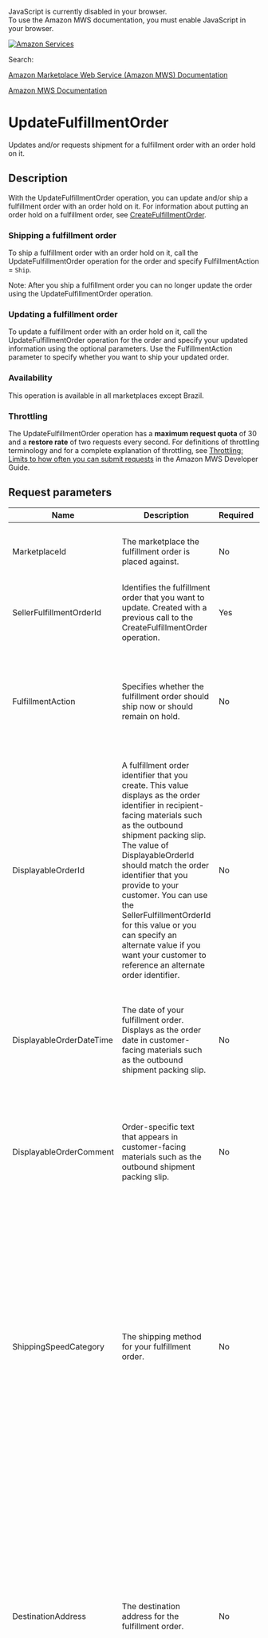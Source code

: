 <div id="MWSDX_noscript">

JavaScript is currently disabled in your browser.  
To use the Amazon MWS documentation, you must enable JavaScript in your
browser.

</div>

<div id="MWSDX_divtop">

[![Amazon
Services](https://images-na.ssl-images-amazon.com/images/G/08/mwsportal/fr_FR/amazonservices.gif "Amazon Services")](http://services.amazon.fr)

<div id="MWSDX_search">

<span id="MWSDX_searchlbl">Search:</span>

</div>

  
<span id="MWSDX_titlebar">[Amazon Marketplace Web Service (Amazon MWS)
Documentation](https://developer.amazonservices.fr/gp/mws/docs.html)</span>

</div>

<div id="MWSDX_divbottom">

<div id="MWSDX_divleft">

<div id="MWSDX_toc">

</div>

</div>

<div id="MWSDX_divright">

<div id="MWSDX_content">

<span id="MWSDX_breadcrumbs">[Amazon MWS
Documentation](https://developer.amazonservices.fr/gp/mws/docs.html)</span>

<div id="FBAOutbound_UpdateFulfillmentOrder" class="nested0">

# UpdateFulfillmentOrder

<div class="body">

<span class="ph">Updates and/or requests shipment for a fulfillment
order with an order hold on it.</span>

</div>

<div id="Description" class="topic concept nested1">

## Description

<div class="body conbody">

With the <span class="keyword apiname">UpdateFulfillmentOrder</span>
operation, you can update and/or ship a fulfillment order with an order
hold on it. For information about putting an order hold on a fulfillment
order, see
<a href="FBAOutbound_CreateFulfillmentOrder.md" class="xref" title="Requests that Amazon ship items from the seller&#39;s inventory in Amazon&#39;s fulfillment network to a destination address.">CreateFulfillmentOrder</a>.

<div class="section">

### Shipping a fulfillment order

<div class="p">

To ship a fulfillment order with an order hold on it, call the <span
class="keyword apiname">UpdateFulfillmentOrder</span> operation for the
order and specify <span
class="keyword parmname">FulfillmentAction</span> = `Ship`.

<div class="note note">

<span class="notetitle">Note:</span> After you ship a fulfillment order
you can no longer update the order using the <span
class="keyword apiname">UpdateFulfillmentOrder</span> operation.

</div>

</div>

</div>

<div class="section">

### Updating a fulfillment order

To update a fulfillment order with an order hold on it, call the <span
class="keyword apiname">UpdateFulfillmentOrder</span> operation for the
order and specify your updated information using the optional
parameters. Use the <span
class="keyword parmname">FulfillmentAction</span> parameter to specify
whether you want to ship your updated order.

</div>

<div class="section">

### Availability

This operation is available in all marketplaces except Brazil.

</div>

<div class="section">

### Throttling

The <span class="keyword apiname">UpdateFulfillmentOrder</span>
operation has a **maximum request quota** of 30 and a **restore rate**
of two requests every second. <span class="ph">For definitions of
throttling terminology and for a complete explanation of throttling, see
<a href="../dev_guide/DG_Throttling.md" class="xref">Throttling: Limits to how often you can submit requests</a>
in the <span class="ph">Amazon MWS Developer Guide</span>.</span>

</div>

</div>

</div>

<div id="RequestParameters" class="topic reference nested1">

## Request parameters

<div class="body refbody">

<div class="tablenoborder">

<table id="RequestParameters__RequestParametersTable" class="table" data-cellpadding="4" data-cellspacing="0" data-summary="" data-frame="border" data-border="1" data-rules="all">
<colgroup>
<col style="width: 25%" />
<col style="width: 25%" />
<col style="width: 25%" />
<col style="width: 25%" />
</colgroup>
<thead class="thead" data-align="left">
<tr class="header row">
<th id="d117006e173" class="entry" data-valign="top" width="34.18367346938776%">Name</th>
<th id="d117006e176" class="entry" data-valign="top" width="25.510204081632654%">Description</th>
<th id="d117006e179" class="entry" data-valign="top" width="12.755102040816327%">Required</th>
<th id="d117006e182" class="entry" data-valign="top" width="27.551020408163268%">Values</th>
</tr>
</thead>
<tbody class="tbody">
<tr class="odd row">
<td class="entry" data-valign="top" width="34.18367346938776%" headers="d117006e173 "><span class="keyword parmname">MarketplaceId</span></td>
<td class="entry" data-valign="top" width="25.510204081632654%" headers="d117006e176 ">The marketplace the fulfillment order is placed against.</td>
<td class="entry" data-valign="top" width="12.755102040816327%" headers="d117006e179 ">No</td>
<td class="entry" data-valign="top" width="27.551020408163268%" headers="d117006e182 "><span class="keyword parmname">MarketplaceId</span> values: see <a href="../dev_guide/DG_Endpoints.md" class="xref">Amazon MWS endpoints and MarketplaceId values</a>.
<p><span class="ph">Type: xs:string</span></p></td>
</tr>
<tr class="even row">
<td class="entry" data-valign="top" width="34.18367346938776%" headers="d117006e173 "><span class="keyword parmname">SellerFulfillmentOrderId</span></td>
<td class="entry" data-valign="top" width="25.510204081632654%" headers="d117006e176 ">Identifies the fulfillment order that you want to update. Created with a previous call to the <span class="keyword apiname">CreateFulfillmentOrder</span> operation.</td>
<td class="entry" data-valign="top" width="12.755102040816327%" headers="d117006e179 ">Yes</td>
<td class="entry" data-valign="top" width="27.551020408163268%" headers="d117006e182 ">Maximum: 40 characters
<p><span class="ph">Type: xs:string</span></p></td>
</tr>
<tr class="odd row">
<td class="entry" data-valign="top" width="34.18367346938776%" headers="d117006e173 "><span class="keyword parmname">FulfillmentAction</span></td>
<td class="entry" data-valign="top" width="25.510204081632654%" headers="d117006e176 ">Specifies whether the fulfillment order should ship now or should remain on hold.</td>
<td class="entry" data-valign="top" width="12.755102040816327%" headers="d117006e179 ">No</td>
<td class="entry" data-valign="top" width="27.551020408163268%" headers="d117006e182 "><span class="keyword parmname">FulfillmentAction</span> values:
<ul>
<li><var class="keyword varname">Ship</var> - The fulfillment order ships now.</li>
<li><var class="keyword varname">Hold</var> - The order hold remains on the fulfillment order.</li>
</ul>
<p>Default: <var class="keyword varname">Hold</var></p>
<p><span class="ph">Type: xs:string</span></p></td>
</tr>
<tr class="even row">
<td class="entry" data-valign="top" width="34.18367346938776%" headers="d117006e173 "><span class="keyword parmname">DisplayableOrderId</span></td>
<td class="entry" data-valign="top" width="25.510204081632654%" headers="d117006e176 ">A fulfillment order identifier that you create. This value displays as the order identifier in recipient-facing materials such as the outbound shipment packing slip. The value of <span class="keyword parmname">DisplayableOrderId</span> should match the order identifier that you provide to your customer. You can use the <span class="keyword parmname">SellerFulfillmentOrderId</span> for this value or you can specify an alternate value if you want your customer to reference an alternate order identifier.</td>
<td class="entry" data-valign="top" width="12.755102040816327%" headers="d117006e179 ">No</td>
<td class="entry" data-valign="top" width="27.551020408163268%" headers="d117006e182 ">An alpha-numeric or <span class="ph"> <a href="../dev_guide/DG_ISO8859.md" class="xref">ISO 8859-1</a> </span> compliant string from one to 40 characters in length. Cannot contain two spaces in a row. Leading and trailing white space is removed.
<p>Default: The value that you specified with a previous call to the <span class="keyword apiname">CreateFulfillmentOrder</span> or <span class="keyword apiname">UpdateFulfillmentOrder</span> operation.</p>
<p><span class="ph">Type: xs:string</span></p></td>
</tr>
<tr class="odd row">
<td class="entry" data-valign="top" width="34.18367346938776%" headers="d117006e173 "><span class="keyword parmname">DisplayableOrderDateTime</span></td>
<td class="entry" data-valign="top" width="25.510204081632654%" headers="d117006e176 ">The date of your fulfillment order. Displays as the order date in customer-facing materials such as the outbound shipment packing slip.</td>
<td class="entry" data-valign="top" width="12.755102040816327%" headers="d117006e179 ">No</td>
<td class="entry" data-valign="top" width="27.551020408163268%" headers="d117006e182 ">Default: The value that you specified with a previous call to the <span class="keyword apiname">CreateFulfillmentOrder</span> or <span class="keyword apiname">UpdateFulfillmentOrder</span> operation.
<p>In <span class="ph"><a href="../dev_guide/DG_ISO8601.md" class="xref">ISO 8601 date time format</a></span>.</p>
<p><span class="ph">Type: xs:dateTime</span></p></td>
</tr>
<tr class="even row">
<td class="entry" data-valign="top" width="34.18367346938776%" headers="d117006e173 "><span class="keyword parmname">DisplayableOrderComment</span></td>
<td class="entry" data-valign="top" width="25.510204081632654%" headers="d117006e176 ">Order-specific text that appears in customer-facing materials such as the outbound shipment packing slip.</td>
<td class="entry" data-valign="top" width="12.755102040816327%" headers="d117006e179 ">No</td>
<td class="entry" data-valign="top" width="27.551020408163268%" headers="d117006e182 ">Maximum: 1000 characters
<p>Default: The value that you specified with a previous call to the <span class="keyword apiname">CreateFulfillmentOrder</span> or <span class="keyword apiname">UpdateFulfillmentOrder</span> operation.</p>
<p><span class="ph">Type: xs:string</span></p></td>
</tr>
<tr class="odd row">
<td class="entry" data-valign="top" width="34.18367346938776%" headers="d117006e173 "><span class="keyword parmname">ShippingSpeedCategory</span></td>
<td class="entry" data-valign="top" width="25.510204081632654%" headers="d117006e176 ">The shipping method for your fulfillment order.</td>
<td class="entry" data-valign="top" width="12.755102040816327%" headers="d117006e179 ">No</td>
<td class="entry" data-valign="top" width="27.551020408163268%" headers="d117006e182 "><span class="keyword parmname">ShippingSpeedCategory</span> values:
<ul>
<li><var class="keyword varname">Standard</var> - Standard shipping method.</li>
<li><var class="keyword varname">Expedited</var> - Expedited shipping method.</li>
<li><var class="keyword varname">Priority</var> - Priority shipping method.</li>
</ul>
<div class="note note">
<span class="notetitle">Note:</span> Shipping method service level agreements vary by marketplace. See the Amazon Seller Central website in your marketplace for shipping method service level agreements and fulfillment fees.
</div>
<p>Default: The value that you specified with a previous call to the <span class="keyword apiname">CreateFulfillmentOrder</span> or <span class="keyword apiname">UpdateFulfillmentOrder</span> operation.</p>
<p><span class="ph">Type: xs:string</span></p></td>
</tr>
<tr class="even row">
<td class="entry" data-valign="top" width="34.18367346938776%" headers="d117006e173 "><span class="keyword parmname">DestinationAddress</span></td>
<td class="entry" data-valign="top" width="25.510204081632654%" headers="d117006e176 ">The destination address for the fulfillment order.</td>
<td class="entry" data-valign="top" width="12.755102040816327%" headers="d117006e179 ">No</td>
<td class="entry" data-valign="top" width="27.551020408163268%" headers="d117006e182 ">If you do not include the <span class="keyword parmname">DestinationAddress</span> parameter, then the <span class="keyword parmname">DestinationAddress</span> values from your previous call to <span class="keyword apiname">CreateFulfillmentOrder</span> are used. If you do include the <span class="keyword parmname">DestinationAddress</span> parameter, then <em>only</em> the values that you specify are used. None of the <span class="keyword parmname">DestinationAddress</span> values that you specified with your previous call to <span class="keyword apiname">CreateFulfillmentOrder</span> are used.
<p>Default: The value that you specified with a previous call to the <span class="keyword apiname">CreateFulfillmentOrder</span> or <span class="keyword apiname">UpdateFulfillmentOrder</span> operation.</p>
<p>Type: <a href="FBAOutbound_Datatypes.md#Address" class="xref" title="Postal address information.">Address</a></p></td>
</tr>
<tr class="odd row">
<td class="entry" data-valign="top" width="34.18367346938776%" headers="d117006e173 "><span class="keyword parmname">FulfillmentPolicy</span></td>
<td class="entry" data-valign="top" width="25.510204081632654%" headers="d117006e176 ">Indicates how unfulfillable items in a fulfillment order should be handled.</td>
<td class="entry" data-valign="top" width="12.755102040816327%" headers="d117006e179 ">No</td>
<td class="entry" data-valign="top" width="27.551020408163268%" headers="d117006e182 "><span class="keyword parmname">FulfillmentPolicy</span> values:
<ul>
<li><var class="keyword varname">FillOrKill</var> - If an item in a fulfillment order is determined to be unfulfillable before any shipment in the order moves to the <var class="keyword varname">Pending</var> status (the process of picking units from inventory has begun), then the entire order is considered unfulfillable. However, if an item in a fulfillment order is determined to be unfulfillable after a shipment in the order moves to the <var class="keyword varname">Pending</var> status, Amazon cancels as much of the fulfillment order as possible. See the <a href="FBAOutbound_Datatypes.md#FulfillmentShipment" class="xref" title="Delivery and item information for a shipment in a fulfillment order.">FulfillmentShipment</a> datatype for shipment status definitions.</li>
<li><var class="keyword varname">FillAll</var> - All fulfillable items in the fulfillment order are shipped. The fulfillment order remains in a processing state until all items are either shipped by Amazon or cancelled by the seller.</li>
<li><var class="keyword varname">FillAllAvailable</var> - All fulfillable items in the fulfillment order are shipped. All unfulfillable items in the order are cancelled by Amazon.</li>
</ul>
<p>Default: If you specified a value with a previous call to the <span class="keyword apiname">CreateFulfillmentOrder</span> or <span class="keyword apiname">UpdateFulfillmentOrder</span> operation, then that value is the default. Otherwise the default is <span class="keyword parmname">FillOrKill</span>.</p>
<p><span class="ph">Type: xs:string</span></p></td>
</tr>
<tr class="even row">
<td class="entry" data-valign="top" width="34.18367346938776%" headers="d117006e173 "><span class="keyword parmname">NotificationEmailList</span></td>
<td class="entry" data-valign="top" width="25.510204081632654%" headers="d117006e176 ">A list of email addresses that you provide that are used by Amazon to send ship-complete notifications to your customers on your behalf.</td>
<td class="entry" data-valign="top" width="12.755102040816327%" headers="d117006e179 ">No</td>
<td class="entry" data-valign="top" width="27.551020408163268%" headers="d117006e182 ">Maximum: 64 characters per email address
<p>Default: If you specified a value with a previous call to the <span class="keyword apiname">CreateFulfillmentOrder</span> or <span class="keyword apiname">UpdateFulfillmentOrder</span> operation, then that value is the default. Otherwise the default is null.</p>
<p>Type: List of <span class="ph">Type: xs:string</span></p></td>
</tr>
<tr class="odd row">
<td class="entry" data-valign="top" width="34.18367346938776%" headers="d117006e173 "><span class="keyword parmname">Items</span></td>
<td class="entry" data-valign="top" width="25.510204081632654%" headers="d117006e176 ">A list of items to include in the fulfillment order preview, including quantity.</td>
<td class="entry" data-valign="top" width="12.755102040816327%" headers="d117006e179 ">No</td>
<td class="entry" data-valign="top" width="27.551020408163268%" headers="d117006e182 ">Updating an <span class="keyword parmname">Items</span> value for a fulfillment order item does not affect the <span class="keyword parmname">Items</span> values for other fulfillment order items that you specified with a previous call to the <span class="keyword apiname">CreateFulfillmentOrder</span> or <span class="keyword apiname">UpdateFulfillmentOrder</span>.
<p>Default: The values that you specified with a previous call to the <span class="keyword apiname">CreateFulfillmentOrder</span> or <span class="keyword apiname">UpdateFulfillmentOrder</span> operation.</p>
<p>Type: List of <a href="FBAOutbound_Datatypes.md#UpdateFulfillmentOrderItem" class="xref" title="Item information for updating a fulfillment order.">UpdateFulfillmentOrderItem</a></p></td>
</tr>
</tbody>
</table>

</div>

</div>

</div>

<div id="ResponseElements" class="topic reference nested1">

## Response elements

<div class="body refbody">

<div class="section">

<span class="ph">This operation only returns the standard response
elements.</span>

</div>

</div>

</div>

<div id="Examples" class="topic reference nested1">

## Examples

<div class="body refbody">

<div class="section">

### Example query request

<span class="ph">For information about standard request requirements,
see
<a href="../dev_guide/DG_RequiredRequestParameters.md" class="xref">Required request parameters</a>.</span>

<span class="ph expander"> <span class="keyword parmname xshow">Show
example code</span> <span class="keyword parmname xhide">Hide example
code</span> </span>

<div class="sectiondiv content">

``` pre
http://mws.amazonservices.jp/FulfillmentOutboundShipment/2010-10-01/   
  ?Action=UpdateFulfillmentOrder   
  &Version=2010-10-01   
  &AWSAccessKeyId=AKIAJGUEXAMPLEE2NVUA   
  &MWSAuthToken=amzn.mws.4ea38b7b-f563-7709-4bae-87aeaEXAMPLE   
  &SignatureVersion=2   
  &SignatureMethod=HmacSHA256   
  &Signature=ZRA9DR5rveSuz%2F1D18AHvoipg2BAev8yblPQ1BbEbfU%3D   
  &Timestamp=2014-01-02T02:40:36Z   
  &SellerId=A2NKEXAMPLEF53  
  &MarketplaceId=ATVPDKIKX0DER
  &SellerFulfillmentOrderId=mws-test-query-20100713023203751   
  &DisplayableOrderId=mws-test-query-20100713023203751   
  &ShippingSpeedCategory=Standard   
  &DestinationAddress.Name=Amazon%20Taro   
  &DestinationAddress.Line1=Meguro-ku%20Shimomeguro%2012-34-56   
  &DestinationAddress.Line2=XXX%20building%20101   
  &DestinationAddress.CountryCode=JP   
  &DestinationAddress.StateOrProvinceCode=Tokyo   
  &DestinationAddress.PostalCode=1500002   
  &DisplayableOrderComment=Seller%20comment%20here   
  &DisplayableOrderDateTime=2014-01-02   
  &FulfillmentAction=Ship   
  &Items.member.1.DisplayableComment=Seller%20comment%20here   
  &Items.member.1.GiftMessage=Gift%20comment%20here   
  &Items.member.1.PerUnitDeclaredValue.CurrencyCode=JPY   
  &Items.member.1.PerUnitDeclaredValue.Value=30   
  &Items.member.1.Quantity=1   
  &Items.member.1.SellerFulfillmentOrderItemId=mws-test-1   
  &Items.member.2.DisplayableComment=Seller%20comment%20here   
  &Items.member.2.GiftMessage=Gift%20comment%20here   
  &Items.member.2.PerUnitDeclaredValue.CurrencyCode=JPY   
  &Items.member.2.PerUnitDeclaredValue.Value=20.00   
  &Items.member.2.Quantity=2   
  &Items.member.2.SellerFulfillmentOrderItemId=mws-test-2   
  &NotificationEmailList.member.1=test1%40amazon.com   
  &NotificationEmailList.member.2=test2%40amazon.com
```

<a href="#Examples" class="xref">↑ Top</a>

</div>

</div>

<div class="section">

### Example response

<span class="ph">For information about standard response formatting, see
<a href="../dev_guide/DG_ResponseFormat.md" class="xref">Response format</a>.</span>

<span class="ph expander"> <span class="keyword parmname xshow">Show
example code</span> <span class="keyword parmname xhide">Hide example
code</span> </span>

<div class="sectiondiv content">

``` pre
<?xml version="1.0"?>
<UpdateFulfillmentOrderResponse xmlns="http://mws.amazonaws.com/FulfillmentOutboundShipment/2010-10-01/">
    <ResponseMetadata>
        <RequestId>d95be26c-16cf-4bbc-ab58-dce89fd4ac53</RequestId>
    </ResponseMetadata>
</UpdateFulfillmentOrderResponse>
```

<a href="#Examples" class="xref">↑ Top</a>

</div>

</div>

</div>

</div>

<div id="RelatedTopics" class="topic nested1">

## Related topics

<div class="body">

<a href="FBAOutbound_Overview.md" class="xref">What you should know about the Fulfillment Outbound Shipment API section</a>

</div>

</div>

</div>

<div id="MWSDX_footer">

Copyright © 2009-2020 Amazon.com, Inc. or its affiliates. Amazon and
Amazon.com are registered trademarks of Amazon.com, Inc. or its
affiliates. All other trademarks are the property of their respective
owners.

</div>

</div>

</div>

<div style="clear: both;">

</div>

</div>
